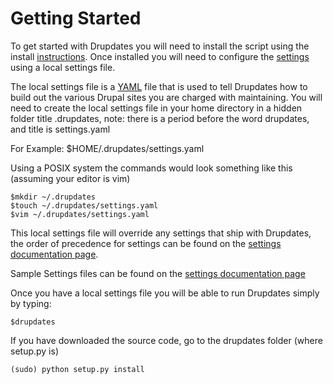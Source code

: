 Getting Started
===========

To get started with Drupdates you will need to install the script using the install
[instructions](index.md).  Once installed you will need to configure the [settings](settings.md)
using a local settings file.

The local settings file is a [YAML](http://en.wikipedia.org/wiki/YAML) file that is used to tell Drupdates how
to build out the various Drupal sites you are charged with maintaining.  You will
need to create the local settings file in your home directory in a hidden folder
title .drupdates, note: there is a period before the word drupdates, and title is settings.yaml

For Example:
$HOME/.drupdates/settings.yaml

Using a POSIX system the commands would look something like this (assuming your editor is vim)

```
$mkdir ~/.drupdates
$touch ~/.drupdates/settings.yaml
$vim ~/.drupdates/settings.yaml
```

This local settings file will override any settings that ship with Drupdates, the
order of precedence for settings can be found on the [settings documentation page](settings.md#overrides).

Sample Settings files can be found on the [settings documentation page](settings.md#samples)

Once you have a local settings file you will be able to run Drupdates simply by typing:

```
$drupdates
```

If you have downloaded the source code, go to the drupdates folder (where setup.py is)

```
(sudo) python setup.py install
```


